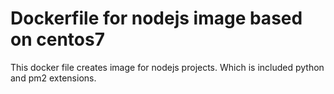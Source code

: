 # Dockerfile for nodejs image based on centos7

This docker file creates image for nodejs projects. Which is included python and pm2 extensions. 